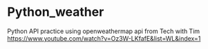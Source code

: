 # Python_weather
Python API practice using openweathermap api from Tech with Tim https://www.youtube.com/watch?v=Oz3W-LKfafE&list=WL&index=1
